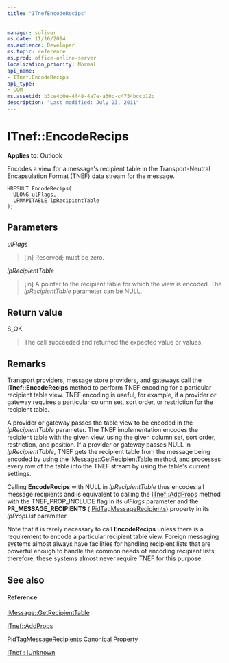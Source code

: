 ```yaml
---
title: "ITnefEncodeRecips"
 
 
manager: soliver
ms.date: 11/16/2014
ms.audience: Developer
ms.topic: reference
ms.prod: office-online-server
localization_priority: Normal
api_name:
- ITnef.EncodeRecips
api_type:
- COM
ms.assetid: b3ce4b0e-4f48-4a7e-a30c-c4754bccb12c
description: "Last modified: July 23, 2011"
---
```


# ITnef::EncodeRecips

  
  
**Applies to**: Outlook 
  
Encodes a view for a message's recipient table in the Transport-Neutral Encapsulation Format (TNEF) data stream for the message.
  
```
HRESULT EncodeRecips(
  ULONG ulFlags,
  LPMAPITABLE lpRecipientTable
);
```

## Parameters

 _ulFlags_
  
> [in] Reserved; must be zero.
    
 _lpRecipientTable_
  
> [in] A pointer to the recipient table for which the view is encoded. The  _lpRecipientTable_ parameter can be NULL. 
    
## Return value

S_OK 
  
> The call succeeded and returned the expected value or values.
    
## Remarks

Transport providers, message store providers, and gateways call the **ITnef::EncodeRecips** method to perform TNEF encoding for a particular recipient table view. TNEF encoding is useful, for example, if a provider or gateway requires a particular column set, sort order, or restriction for the recipient table. 
  
A provider or gateway passes the table view to be encoded in the  _lpRecipientTable_ parameter. The TNEF implementation encodes the recipient table with the given view, using the given column set, sort order, restriction, and position. If a provider or gateway passes NULL in  _lpRecipientTable_, TNEF gets the recipient table from the message being encoded by using the [IMessage::GetRecipientTable](imessage-getrecipienttable.md) method, and processes every row of the table into the TNEF stream by using the table's current settings. 
  
Calling **EncodeRecips** with NULL in  _lpRecipientTable_ thus encodes all message recipients and is equivalent to calling the [ITnef::AddProps](itnef-addprops.md) method with the TNEF_PROP_INCLUDE flag in its  _ulFlags_ parameter and the **PR_MESSAGE_RECIPIENTS** ( [PidTagMessageRecipients](pidtagmessagerecipients-canonical-property.md)) property in its  _lpPropList_ parameter. 
  
Note that it is rarely necessary to call **EncodeRecips** unless there is a requirement to encode a particular recipient table view. Foreign messaging systems almost always have facilities for handling recipient lists that are powerful enough to handle the common needs of encoding recipient lists; therefore, these systems almost never require TNEF for this purpose. 
  
## See also

#### Reference

[IMessage::GetRecipientTable](imessage-getrecipienttable.md)
  
[ITnef::AddProps](itnef-addprops.md)
  
[PidTagMessageRecipients Canonical Property](pidtagmessagerecipients-canonical-property.md)
  
[ITnef : IUnknown](itnefiunknown.md)

